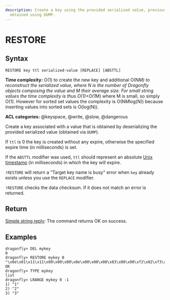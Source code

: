 ```yaml
---
description: Create a key using the provided serialized value, previously
  obtained using DUMP.
---
```


# RESTORE

## Syntax

    RESTORE key ttl serialized-value [REPLACE] [ABSTTL]

**Time complexity:** O(1) to create the new key and additional O(N*M) to reconstruct the serialized value, where N is the number of Dragonfly objects composing the value and M their average size. For small string values the time complexity is thus O(1)+O(1*M) where M is small, so simply O(1). However for sorted set values the complexity is O(N*M*log(N)) because inserting values into sorted sets is O(log(N)).

**ACL categories:** @keyspace, @write, @slow, @dangerous

Create a key associated with a value that is obtained by deserializing the
provided serialized value (obtained via `DUMP`).

If `ttl` is 0 the key is created without any expire, otherwise the specified
expire time (in milliseconds) is set.

If the `ABSTTL` modifier was used, `ttl` should represent an absolute
[Unix timestamp][hewowu] (in milliseconds) in which the key will expire.

[hewowu]: http://en.wikipedia.org/wiki/Unix_time

`!RESTORE` will return a "Target key name is busy" error when `key` already
exists unless you use the `REPLACE` modifier.

`!RESTORE` checks the data checksum. If it does not match an error is returned.

## Return

[Simple string reply](https://redis.io/docs/reference/protocol-spec#resp-simple-strings): The command returns OK on success.

## Examples

```
dragonfly> DEL mykey
0
dragonfly> RESTORE mykey 0 "\x0e\x01\x11\x11\x00\x00\x00\x0e\x00\x00\x00\x03\x00\x00\xf2\x02\xf3\x02\xf4\xff\t\x00\xfa\x81\x98P\x85\xf8\xd9\xed"
OK
dragonfly> TYPE mykey
list
dragonfly> LRANGE mykey 0 -1
1) "1"
2) "2"
3) "3"
```
